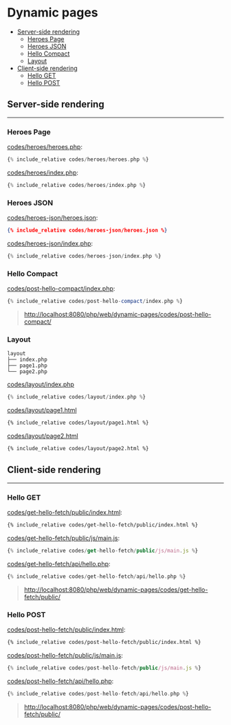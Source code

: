# Dynamic pages

- [Server-side rendering](#server-side-rendering)
  - [Heroes Page](#heroes-page)
  - [Heroes JSON](#heroes-json)
  - [Hello Compact](#hello-compact)
  - [Layout](#layout)
- [Client-side rendering](#client-side-rendering)
  - [Hello GET](#hello-get)
  - [Hello POST](#hello-post)

## Server-side rendering
---

### Heroes Page

[codes/heroes/heroes.php](codes/heroes/heroes.php):
```php
{% include_relative codes/heroes/heroes.php %}
```

[codes/heroes/index.php](codes/heroes/index.php):
```php
{% include_relative codes/heroes/index.php %}
```

### Heroes JSON

[codes/heroes-json/heroes.json](codes/heroes-json/heroes.json):
```json
{% include_relative codes/heroes-json/heroes.json %}
```

[codes/heroes-json/index.php](codes/heroes-json/index.php):
```php
{% include_relative codes/heroes-json/index.php %}
```

### Hello Compact

[codes/post-hello-compact/index.php](codes/post-hello-compact/index.php):
```php
{% include_relative codes/post-hello-compact/index.php %}
```

> [http://localhost:8080/php/web/dynamic-pages/codes/post-hello-compact/](http://localhost:8080/php/web/dynamic-pages/codes/post-hello-compact/)

### Layout

```
layout
├── index.php
├── page1.php
└── page2.php
```

[codes/layout/index.php](codes/layout/index.php)
```php
{% include_relative codes/layout/index.php %}
```

[codes/layout/page1.html](codes/layout/page1.html)
```html
{% include_relative codes/layout/page1.html %}
```

[codes/layout/page2.html](codes/layout/page2.html)
```html
{% include_relative codes/layout/page2.html %}
```

## Client-side rendering
---

### Hello GET

[codes/get-hello-fetch/public/index.html](codes/get-hello-fetch/public/index.html):
```html
{% include_relative codes/get-hello-fetch/public/index.html %}
```

[codes/get-hello-fetch/public/js/main.js](codes/get-hello-fetch/public/js/main.js):
```js
{% include_relative codes/get-hello-fetch/public/js/main.js %}
```

[codes/get-hello-fetch/api/hello.php](codes/get-hello-fetch/api/hello.php):
```php
{% include_relative codes/get-hello-fetch/api/hello.php %}
```

> [http://localhost:8080/php/web/dynamic-pages/codes/get-hello-fetch/public/](http://localhost:8080/php/web/dynamic-pages/codes/get-hello-fetch/public/)

### Hello POST

[codes/post-hello-fetch/public/index.html](codes/post-hello-fetch/public/index.html):
```html
{% include_relative codes/post-hello-fetch/public/index.html %}
```

[codes/post-hello-fetch/public/js/main.js](codes/post-hello-fetch/public/js/main.js):
```js
{% include_relative codes/post-hello-fetch/public/js/main.js %}
```

[codes/post-hello-fetch/api/hello.php](codes/post-hello-fetch/api/hello.php):
```php
{% include_relative codes/post-hello-fetch/api/hello.php %}
```

> [http://localhost:8080/php/web/dynamic-pages/codes/post-hello-fetch/public/](http://localhost:8080/php/web/dynamic-pages/codes/post-hello-fetch/public/)
